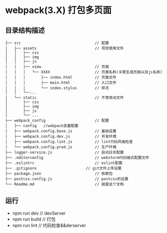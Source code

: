 # webpack(3.X) 打包多页面

## 目录结构描述
    ├── src                                 // 配置
    │   ├── assets                          // 项目使用文件
    │   │   ├── css
    │   │   ├── img
    │   │   ├── js
    │   │   ├── view                        // 页面
    │   │   │   └── XXXX                    // 页面名称(关联生成页面以及js名称)
    │   │   │       ├── index.html          // 页面文件
    │   │   │       ├── main.html           // 入口文件
    │   │   │       └── index.stylus        // 样式
    │   │   └──...
    │   └── static                          // 不常改动文件
    │       ├── css
    │       ├── img
    │       ├── js
    │       └── ...
    ├── webpack_config                      // 配置
    │   ├── config   //webpack变量配置
    │   ├── webpack.config.base.js          // 基础设置
    │   ├── webpack.config.dev.js           // 开发环境
    │   ├── webpack.config.lint.js          // lint代码风格检查
    │   └── webpack.config.prod.js          // 生产环境
    ├── logger-service.js                   // 启动日志配置
    ├── .editorconfig                       // webstorm代码格式配置文件
    ├── .eslintrc                           // eslint配置
    ├── .gitignore		                // git文件上传设置
    ├── package.json                        // 依赖包
    ├── postcss.config.js                   // postcss的设置
    └── Readme.md                           // 就是这个文档


## 运行
* npm run dev    // devServer
* npm run build  // 打包
* npm run lint   // 代码检查&&derserver

